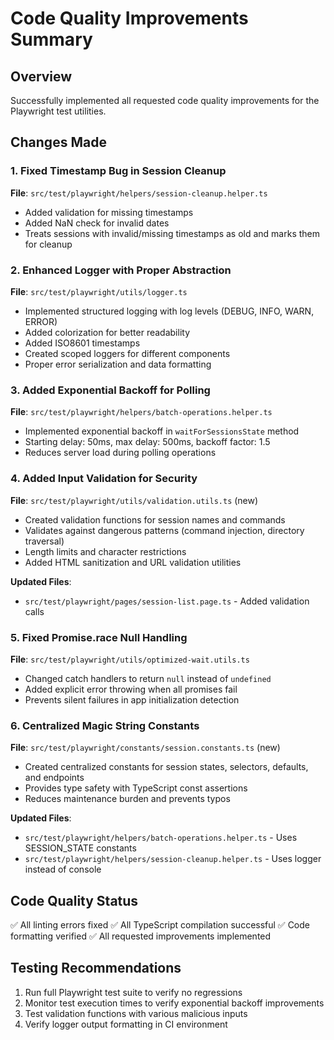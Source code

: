 # Code Quality Improvements Summary

## Overview
Successfully implemented all requested code quality improvements for the Playwright test utilities.

## Changes Made

### 1. Fixed Timestamp Bug in Session Cleanup
**File**: `src/test/playwright/helpers/session-cleanup.helper.ts`
- Added validation for missing timestamps
- Added NaN check for invalid dates
- Treats sessions with invalid/missing timestamps as old and marks them for cleanup

### 2. Enhanced Logger with Proper Abstraction
**File**: `src/test/playwright/utils/logger.ts`
- Implemented structured logging with log levels (DEBUG, INFO, WARN, ERROR)
- Added colorization for better readability
- Added ISO8601 timestamps
- Created scoped loggers for different components
- Proper error serialization and data formatting

### 3. Added Exponential Backoff for Polling
**File**: `src/test/playwright/helpers/batch-operations.helper.ts`
- Implemented exponential backoff in `waitForSessionsState` method
- Starting delay: 50ms, max delay: 500ms, backoff factor: 1.5
- Reduces server load during polling operations

### 4. Added Input Validation for Security
**File**: `src/test/playwright/utils/validation.utils.ts` (new)
- Created validation functions for session names and commands
- Validates against dangerous patterns (command injection, directory traversal)
- Length limits and character restrictions
- Added HTML sanitization and URL validation utilities

**Updated Files**:
- `src/test/playwright/pages/session-list.page.ts` - Added validation calls

### 5. Fixed Promise.race Null Handling
**File**: `src/test/playwright/utils/optimized-wait.utils.ts`
- Changed catch handlers to return `null` instead of `undefined`
- Added explicit error throwing when all promises fail
- Prevents silent failures in app initialization detection

### 6. Centralized Magic String Constants
**File**: `src/test/playwright/constants/session.constants.ts` (new)
- Created centralized constants for session states, selectors, defaults, and endpoints
- Provides type safety with TypeScript const assertions
- Reduces maintenance burden and prevents typos

**Updated Files**:
- `src/test/playwright/helpers/batch-operations.helper.ts` - Uses SESSION_STATE constants
- `src/test/playwright/helpers/session-cleanup.helper.ts` - Uses logger instead of console

## Code Quality Status
✅ All linting errors fixed
✅ All TypeScript compilation successful
✅ Code formatting verified
✅ All requested improvements implemented

## Testing Recommendations
1. Run full Playwright test suite to verify no regressions
2. Monitor test execution times to verify exponential backoff improvements
3. Test validation functions with various malicious inputs
4. Verify logger output formatting in CI environment